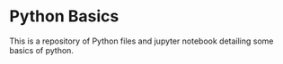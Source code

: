 # Python Basics

This is a repository of Python files and jupyter notebook detailing some basics of python.
